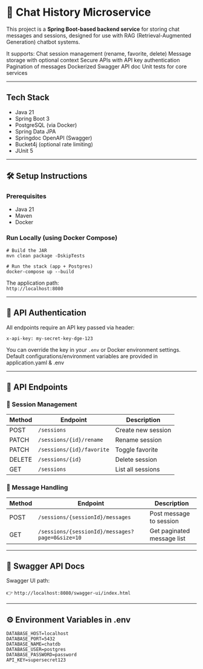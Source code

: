 # 💬 Chat History Microservice

This project is a **Spring Boot-based backend service** for storing chat messages and sessions, designed for use with RAG (Retrieval-Augmented Generation) chatbot systems.

It supports:
Chat session management (rename, favorite, delete)
Message storage with optional context
Secure APIs with API key authentication
Pagination of messages
Dockerized
Swagger API doc
Unit tests for core services

---

## Tech Stack

- Java 21
- Spring Boot 3
- PostgreSQL (via Docker)
- Spring Data JPA
- Springdoc OpenAPI (Swagger)
- Bucket4j (optional rate limiting)
- JUnit 5

---

## 🛠️ Setup Instructions

### Prerequisites

- Java 21
- Maven
- Docker

### Run Locally (using Docker Compose)

```
# Build the JAR
mvn clean package -DskipTests

# Run the stack (app + Postgres)
docker-compose up --build
```

The application path:  
`http://localhost:8080`

---

## 🔐 API Authentication

All endpoints require an API key passed via header:

```
x-api-key: my-secret-key-dge-123
```

You can override the key in your `.env` or Docker environment settings. Default configurations/environment variables are provided in application.yaml & .env

---

## 🧪 API Endpoints

### 🎯 Session Management

| Method | Endpoint                        | Description            |
|--------|---------------------------------|------------------------|
| POST   | `/sessions`                     | Create new session     |
| PATCH  | `/sessions/{id}/rename`         | Rename session         |
| PATCH  | `/sessions/{id}/favorite`       | Toggle favorite        |
| DELETE | `/sessions/{id}`                | Delete session         |
| GET    | `/sessions`                     | List all sessions      |

### 💬 Message Handling

| Method | Endpoint                                         | Description                  |
|--------|--------------------------------------------------|------------------------------|
| POST   | `/sessions/{sessionId}/messages`                 | Post message to session       |
| GET    | `/sessions/{sessionId}/messages?page=0&size=10`  | Get paginated message list   |

---

## 📘 Swagger API Docs

Swagger UI path:

👉 `http://localhost:8080/swagger-ui/index.html`

---

## ⚙️ Environment Variables in .env

```env
DATABASE_HOST=localhost
DATABASE_PORT=5432
DATABASE_NAME=chatdb
DATABASE_USER=postgres
DATABASE_PASSWORD=password
API_KEY=supersecret123
```

